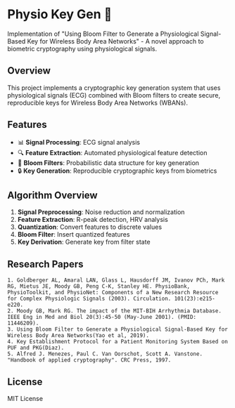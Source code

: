 # Physio Key Gen 🔐

Implementation of "Using Bloom Filter to Generate a Physiological Signal-Based Key for Wireless Body Area Networks" - A novel approach to biometric cryptography using physiological signals.

## Overview

This project implements a cryptographic key generation system that uses physiological signals (ECG) combined with Bloom filters to create secure, reproducible keys for Wireless Body Area Networks (WBANs).

## Features

- 📊 **Signal Processing**: ECG signal analysis
- 🔍 **Feature Extraction**: Automated physiological feature detection
- 🌸 **Bloom Filters**: Probabilistic data structure for key generation
- 🔒 **Key Generation**: Reproducible cryptographic keys from biometrics

## Algorithm Overview

1. **Signal Preprocessing**: Noise reduction and normalization
2. **Feature Extraction**: R-peak detection, HRV analysis
3. **Quantization**: Convert features to discrete values
4. **Bloom Filter**: Insert quantized features
5. **Key Derivation**: Generate key from filter state

## Research Papers
    1. Goldberger AL, Amaral LAN, Glass L, Hausdorff JM, Ivanov PCh, Mark RG, Mietus JE, Moody GB, Peng C-K, Stanley HE. PhysioBank, PhysioToolkit, and PhysioNet: Components of a New Research Resource for Complex Physiologic Signals (2003). Circulation. 101(23):e215-e220.
    2. Moody GB, Mark RG. The impact of the MIT-BIH Arrhythmia Database. IEEE Eng in Med and Biol 20(3):45-50 (May-June 2001). (PMID: 11446209).
    3. Using Bloom Filter to Generate a Physiological Signal-Based Key for Wireless Body Area Networks(Yao et al, 2019).
    4. Key Establishment Protocol for a Patient Monitoring System Based on PUF and PKG(Diaz).
    5. Alfred J. Menezes, Paul C. Van Oorschot, Scott A. Vanstone. "Handbook of applied cryptography". CRC Press, 1997.

## License

MIT License
